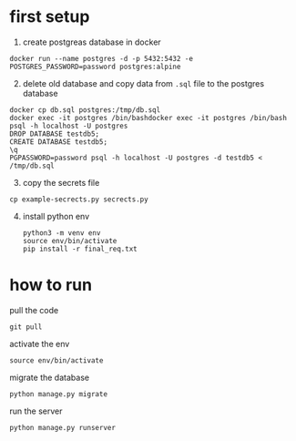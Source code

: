 # first setup

1) create postgreas database in docker

```
docker run --name postgres -d -p 5432:5432 -e POSTGRES_PASSWORD=password postgres:alpine
```

2) delete old database and copy data from `.sql` file to the postgres database

```
docker cp db.sql postgres:/tmp/db.sql
docker exec -it postgres /bin/bashdocker exec -it postgres /bin/bash
psql -h localhost -U postgres
DROP DATABASE testdb5;
CREATE DATABASE testdb5;
\q
PGPASSWORD=password psql -h localhost -U postgres -d testdb5 < /tmp/db.sql
```

3) copy the secrets file

```
cp example-secrects.py secrects.py
```

4) install python env
   ```
   python3 -m venv env
   source env/bin/activate
   pip install -r final_req.txt
   ```

# how to run

pull the code

```
git pull
```

activate the env

```
source env/bin/activate

```

migrate the database

```
python manage.py migrate
```

run the server

```
python manage.py runserver

```
